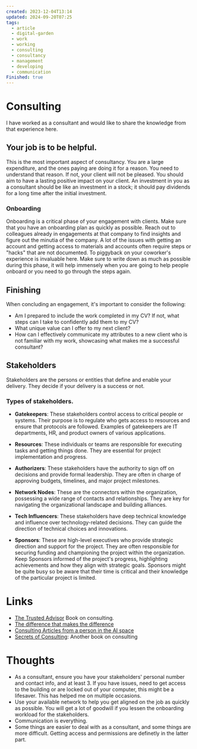 ```yaml
---
created: 2023-12-04T13:14
updated: 2024-09-20T07:25
tags:
  - article
  - digital-garden
  - work
  - working
  - consulting
  - consultancy
  - management
  - developing
  - communication
Finished: true
---
```


# Consulting
I have worked as a consultant and would like to share the knowledge from that experience here. 

## Your job is to be helpful. 
This is the most important aspect of consultancy. You are a large expenditure, and the ones paying are doing it for a reason. You need to understand that reason. If not, your client will not be pleased.  You should aim to have a lasting positive impact on your client. An investment in you as a consultant should be like an investment in a stock; it should pay dividends for a long time after the initial investment. 



### Onboarding
Onboarding is a critical phase of your engagement with clients.  Make sure that you have an onboarding plan as quickly as possible. Reach out to colleagues already in engagements at that company to find insights and figure out the minutia of the company. 
A lot of the issues with getting an account and getting access to materials and accounts often require steps or "hacks" that are not documented. To piggyback on your coworker's experience is invaluable here. 
Make sure to write down as much as possible during this phase, it will help immensely when you are going to help people onboard or you need to go through the steps again.


## Finishing

When concluding an engagement, it's important to consider the following:
- Am I prepared to include the work completed in my CV? If not, what steps can I take to confidently add them to my CV?
- What unique value can I offer to my next client?
- How can I effectively communicate my attributes to a new client who is not familiar with my work, showcasing what makes me a successful consultant?


## Stakeholders

Stakeholders are the persons or entities that define and enable your delivery. They decide if your delivery is a success or not. 

### Types of stakeholders. 
- **Gatekeepers**: These stakeholders control access to critical people or systems. Their purpose is to regulate who gets access to resources and ensure that protocols are followed.  Examples of gatekeepers are IT departments, HR, and product owners of various applications. 

- **Resources**: These individuals or teams are responsible for executing tasks and getting things done. They are essential for project implementation and progress.  

- **Authorizers**: These stakeholders have the authority to sign off on decisions and provide formal leadership. They are often in charge of approving budgets, timelines, and major project milestones.  

- **Network Nodes**: These are the connectors within the organization, possessing a wide range of contacts and relationships. They are key for navigating the organizational landscape and building alliances.  

- **Tech Influencers**: These stakeholders have deep technical knowledge and influence over technology-related decisions. They can guide the direction of technical choices and innovations.  

- **Sponsors**: These are high-level executives who provide strategic direction and support for the project. They are often responsible for securing funding and championing the project within the organization.  Keep Sponsors informed of the project's progress, highlighting achievements and how they align with strategic goals. Sponsors might be quite busy so be aware that their time is critical and their knowledge of the particular project is limited. 

# Links
- [The Trusted Advisor](../Books/Book%20Reviews/The%20Trusted%20Advisor.md) Book on consulting.
- [The difference that makes the difference](https://www.youtube.com/watch?v=9p1lnjsMriY)
- [Consulting Articles from a person in the AI space](https://jxnl.co/writing/category/consulting/)
- [Secrets of Consulting](../Books/Book%20Reviews/Secrets%20of%20Consulting.md): Another book on consulting


# Thoughts
- As a consultant, ensure you have your stakeholders' personal number and contact info, and at least 3. If you have issues, need to get access to the building or are locked out of your computer, this might be a lifesaver. This has helped me on multiple occasions. 
- Use your available network to help you get aligned on the job as quickly as possible. You will get a lot of goodwill if you lessen the onboarding workload for the stakeholders. 
- Communication is everything. 
- Some things are easier to deal with as a consultant, and some things are more difficult. Getting access and permissions are definetly in the latter part. 

